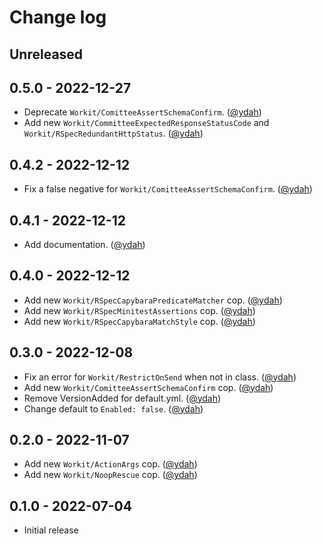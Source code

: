 # Change log

## Unreleased

## 0.5.0 - 2022-12-27

- Deprecate `Workit/ComitteeAssertSchemaConfirm`. ([@ydah])
- Add new `Workit/CommitteeExpectedResponseStatusCode` and `Workit/RSpecRedundantHttpStatus`. ([@ydah])

## 0.4.2 - 2022-12-12

- Fix a false negative for `Workit/ComitteeAssertSchemaConfirm`. ([@ydah])

## 0.4.1 - 2022-12-12

- Add documentation. ([@ydah])

## 0.4.0 - 2022-12-12

- Add new `Workit/RSpecCapybaraPredicateMatcher` cop. ([@ydah])
- Add new `Workit/RSpecMinitestAssertions` cop. ([@ydah])
- Add new `Workit/RSpecCapybaraMatchStyle` cop. ([@ydah])

## 0.3.0 - 2022-12-08

- Fix an error for `Workit/RestrictOnSend` when not in class. ([@ydah])
- Add new `Workit/ComitteeAssertSchemaConfirm` cop. ([@ydah])
- Remove VersionAdded for default.yml. ([@ydah])
- Change default to `Enabled: false`. ([@ydah])

## 0.2.0 - 2022-11-07

- Add new `Workit/ActionArgs` cop. ([@ydah])
- Add new `Workit/NoopRescue` cop. ([@ydah])

## 0.1.0 - 2022-07-04

- Initial release

<!-- Contributors -->

[@ydah]: https://github.com/ydah
